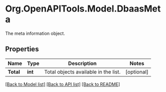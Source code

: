 # Org.OpenAPITools.Model.DbaasMeta
The meta information object.

## Properties

Name | Type | Description | Notes
------------ | ------------- | ------------- | -------------
**Total** | **int** | Total objects available in the list. | [optional] 

[[Back to Model list]](../README.md#documentation-for-models) [[Back to API list]](../README.md#documentation-for-api-endpoints) [[Back to README]](../README.md)

